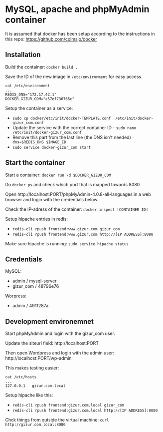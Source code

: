 MySQL, apache and phpMyAdmin container
====================================

It is assumed that docker has been setup according to the instructions in this
repo: https://github.com/colmsjo/docker


Installation
-----------

Build the container: `docker build .`

Save the ID of the new image in `/etc/environment` for easy access.

```
cat /etc/environment
...
REDIS_DNS="172.17.42.1"
DOCKER_GIZUR_COM="a57ef736765c"
```

Setup the container as a service:

 * `sudo cp docker/etc/init/docker-TEMPLATE.conf  /etc/init/docker-gizur_com.conf`
 * Update the service with the correct container ID - `sudo nano /etc/init/docker-gizur_com.conf` 
 * Remove this part from the last line (the DNS isn't needed) `-dns=$REDIS_DNS $IMAGE_ID`
 * `sudo service docker-gizur_com start`


Start the container
------------------

Start a container: `docker run -d $DOCKER_GIZUR_COM`

Do `docker ps` and check which port that is mapped towards 8080

Open http://localhost:PORT/phpMyAdmin-4.0.8-all-languages in a web browser and login 
with the credentials below.

Check the IP-adress of the container: `docker inspect [CONTAINER ID]`

Setup hipache entries in redis:

 * `redis-cli rpush frontend:www.gizur.com gizur_com`
 * `redis-cli rpush frontend:www.gizur.com http://[IP ADDRESS]:8080`

Make sure hipache is running: `sudo service hipache status`


Credentials
-----------

MySQL:

 * admin / mysql-server
 * gizur_com / 48796e76

Worpress:

 * admin / 4911287a


Development environemnet
-----------------------

Start phpMyAdmin and login with the gizur_com user.

Update the siteurl field: http://localhost:PORT

Then open Wordpress and login with the admin user: http://localhost:PORT/wp-admin

This makes testing easier:

```
cat /etc/hosts
...
127.0.0.1	gizur.com.local
```

Setup hipache like this:

 * `redis-cli rpush frontend:gizur.com.local gizur_com`
 * `redis-cli rpush frontend:gizur.com.local http://[IP ADDRESS]:8080`

Chck things from outside the virtual machine: `curl http://gizur.com.local:8080`

